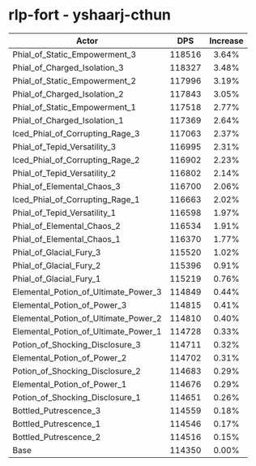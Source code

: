 # rlp-fort - yshaarj-cthun
| Actor | DPS | Increase |
|---|:---:|:---:|
|Phial_of_Static_Empowerment_3|118516|3.64%|
|Phial_of_Charged_Isolation_3|118327|3.48%|
|Phial_of_Static_Empowerment_2|117996|3.19%|
|Phial_of_Charged_Isolation_2|117843|3.05%|
|Phial_of_Static_Empowerment_1|117518|2.77%|
|Phial_of_Charged_Isolation_1|117369|2.64%|
|Iced_Phial_of_Corrupting_Rage_3|117063|2.37%|
|Phial_of_Tepid_Versatility_3|116995|2.31%|
|Iced_Phial_of_Corrupting_Rage_2|116902|2.23%|
|Phial_of_Tepid_Versatility_2|116802|2.14%|
|Phial_of_Elemental_Chaos_3|116700|2.06%|
|Iced_Phial_of_Corrupting_Rage_1|116663|2.02%|
|Phial_of_Tepid_Versatility_1|116598|1.97%|
|Phial_of_Elemental_Chaos_2|116534|1.91%|
|Phial_of_Elemental_Chaos_1|116370|1.77%|
|Phial_of_Glacial_Fury_3|115520|1.02%|
|Phial_of_Glacial_Fury_2|115396|0.91%|
|Phial_of_Glacial_Fury_1|115219|0.76%|
|Elemental_Potion_of_Ultimate_Power_3|114849|0.44%|
|Elemental_Potion_of_Power_3|114815|0.41%|
|Elemental_Potion_of_Ultimate_Power_2|114810|0.40%|
|Elemental_Potion_of_Ultimate_Power_1|114728|0.33%|
|Potion_of_Shocking_Disclosure_3|114711|0.32%|
|Elemental_Potion_of_Power_2|114702|0.31%|
|Potion_of_Shocking_Disclosure_2|114683|0.29%|
|Elemental_Potion_of_Power_1|114676|0.29%|
|Potion_of_Shocking_Disclosure_1|114651|0.26%|
|Bottled_Putrescence_3|114559|0.18%|
|Bottled_Putrescence_1|114546|0.17%|
|Bottled_Putrescence_2|114516|0.15%|
|Base|114350|0.00%|
